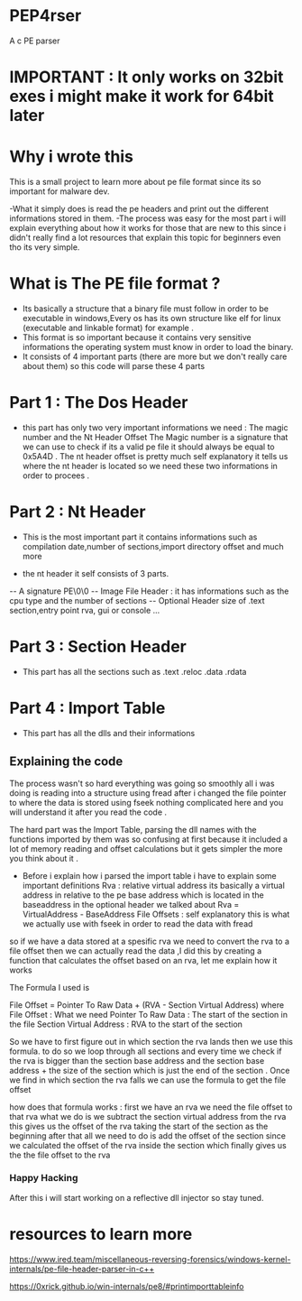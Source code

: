 # PEP4rser
A c PE parser 

# IMPORTANT : It only works on 32bit exes i might make it work for 64bit later 

# Why i wrote this 
This is a small project to learn more about pe file format since its so important for malware dev.

-What it simply does is read the pe headers and print out the different informations stored in them.
-The process was easy for the most part i will explain everything about how it works for those that are new to this since i didn't really find a lot resources that explain this topic for beginners even tho its very simple.

# What is The PE file format ?
- Its basically a structure that a binary file must follow  in order to be executable in windows,Every os has its own structure like elf for linux (executable and linkable format) for example .
- This format is so important because it contains very sensitive informations the operating system must know in order to load the binary.
- It consists of 4 important parts (there are more but we don't really care about them) so this code will parse these 4 parts

# Part 1 : The Dos Header
- this part has only two very important informations we need : The magic number and the Nt Header Offset
  The Magic number is a signature that we can use to check if its a valid pe file it should always be equal to 0x5A4D . The nt header offset is pretty much self explanatory it tells us where the nt header is located so we need these two informations in order to procees .
# Part 2 : Nt Header
- This is the most important part it contains informations such as compilation date,number of sections,import directory offset and much more
  
- the nt header it self consists of 3 parts.
  
-- A signature PE\0\0
-- Image File Header : it has informations such as the cpu type and the number of sections
-- Optional Header
  size of .text section,entry point rva, gui or console ...
# Part 3 : Section Header
- This part has all the sections such as .text .reloc .data .rdata
# Part 4 : Import Table
- This part has all the dlls and their informations

## Explaining the code 
The process wasn't so hard everything was going so smoothly all i was doing is reading into a structure using fread after i changed the file pointer to where the data is stored using fseek nothing complicated here and you will understand it after you read the code . 

The hard part was the Import Table, parsing the dll names with the functions imported by them was so confusing at first because it included a lot of memory reading and offset calculations but it gets simpler the more you think about it .

- Before i explain how i parsed the import table i have to explain some important definitions 
Rva : relative virtual address its basically a virtual address in relative to the pe base address which is located in the baseaddress in the optional header we talked about 
Rva = VirtualAddress - BaseAddress
File Offsets : self explanatory this is what we actually use with fseek in order to read the data with fread

 so if we have a data stored at a spesific rva we need to convert the rva to a file offset then we can actually read the data ,I did this by creating a function that calculates the offset based on an rva, let me explain how it works 

 The Formula I used is

 File Offset = Pointer To Raw Data + (RVA - Section Virtual Address)
 where 
 File Offset : What we need
 Pointer To Raw Data : The start of the section in the file
 Section Virtual Address : RVA to the start of the section 

 So we have to first figure out in which section the rva lands then we use this formula.
 to do so we loop through all sections and every time we check if the rva is bigger than the section base address and the section base address + the size of the section which is just the end of the section .
 Once we find in which section the rva falls we can use the formula to get the file offset 

 how does that formula works : 
 first we have an rva we need the file offset to that rva 
 what we do is we subtract the section virtual address from the rva this gives us the offset of the rva taking the start of the section as the beginning after that all we need to do is add the offset of the section since we calculated the offset of the rva inside the section which finally gives us the the file offset to the rva 

 ### Happy Hacking
 After this i will start working on a reflective dll injector so stay tuned.
 # resources to learn more 
 https://www.ired.team/miscellaneous-reversing-forensics/windows-kernel-internals/pe-file-header-parser-in-c++

 https://0xrick.github.io/win-internals/pe8/#printimporttableinfo


 

